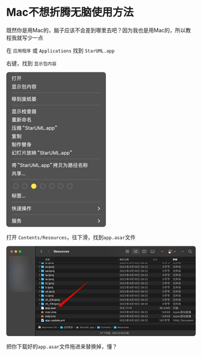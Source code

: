 # Mac不想折腾无脑使用方法
既然你是用Mac的，脑子应该不会差到哪里去吧？因为我也是用Mac的，所以教程我就写少一点

在 `应用程序` 或 `Applications` 找到 `StarUML.app`

右键，找到 `显示包内容`

![showpackage.png](images/showpackage.png)

打开 `Contents/Resources`，往下滑，找到`app.asar`文件

![asar.png](images/asar.png)

把你下载好的`app.asar`文件拖进来替换掉，懂？